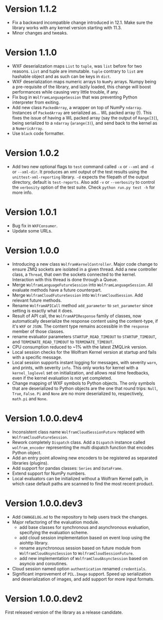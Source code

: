 # Version 1.1.2
- Fix a backward incompatible change introduced in 12.1. Make sure the library works with any kernel version starting with 11.3.
- Minor changes and tweaks.

# Version 1.1.0
- WXF deserialization maps `List` to `tuple`, was `list` before for two reasons. `List` and tuple are immutable. `tuple` contrary to `list` are hashable object and as such can be keys in `dict`.
- WXF deserialization maps numeric arrays to `NumPy` arrays. Numpy being a pre-requisite of the library, and lazily loaded, this change will boost performances while causing very little trouble, if any.
- Fix bug in `WolframLanguageSession` that was preventing Python interpreter from exiting.
- Add new class `PackedArray`, a wrapper on top of NumPy `ndarray`. Instances of `PackedArray` are serialized as... WL packed array (!). This fixes the issue of having a WL packed array (say the output of `Range[3]`), being serialized to a `ndarray` (`arange(3)`), and send back to the kernel as a `NumericArray`. 
- Use `black` code formatter.

# Version 1.0.2
- Add two new optional flags to `test` command called `-x` or `--xml` and `-d` or `--xml-dir`. It produces an xml output of the test results using the `unittest-xml-reporting` library. `-d` expects the filepath of the output directory, default is `test-reports`. Also add `-v` or `--verbosity` to control the `verbosity` option of the test suite. Check `python run.py test -h` for more info.

# Version 1.0.1
- Bug fix in `WXFConsumer`.
- Update some URLs.

# Version 1.0.0
- Introducing a new class `WolframKernelController`. Major code change to ensure ZMQ sockets are isolated in a given thread. Add a new controller class, a `Thread`, that own the sockets connected to the kernel. Interaction with this thread is done through a Queue.
- Merge `WolframLanguageFutureSession` into `WolframLanguageSession`. All evaluate methods have a future counterpart.
- Merge `WolframCloudFutureSession` into `WolframCloudSession`. Add relevant future methods.
- Rename `WolframAPICall` method `add_parameter` to `set_parameter` since setting is exactly what it does.
- Result of API call, the `WolframAPIResponse` family of classes, now automatically deserialize the response content using the content-type, if it's `WXF` or `JSON`. The content type remains accessible in the `response` member of those classes.
- rename evaluator parameters `STARTUP_READ_TIMEOUT` to `STARTUP_TIMEOUT`, and `TERMINATE_READ_TIMEOUT` to `TERMINATE_TIMEOUT`.
- CPU consumption reduced to ~1% with the latest ZMQLink version.
- Local session checks for the Wolfram Kernel version at startup and fails with a specific message.
- Local session supports instant logging for messages, with severity `warn`, and prints, with severity `info`. This only works for kernel with a `kernel_loglevel` set on initialization, and allows real time feedbacks, even if the kernel evaluation is not yet completed.
- Change mapping of WXF symbols to Python objects. The only symbols that are deserialized to Python objects are the one that round trips: `Null`, `True`, `False`. `Pi` and `None` are no more deserialized to, respectively, `math.pi` and `None`.

# Version 1.0.0.dev4
- Inconsistent class name `WolframCloudSessionFuture` replaced with `WolframCloudFutureSession`.
- Rework completely `Dispatch` class. Add a `Dispatch` instance called `wolfram_encoder` representing the multi dispatch function that encodes Python object.
- Add an entry point allowing new encoders to be registered as separated libraries (plugins).
- Add support for pandas classes: `Series` and `DataFrame`.
- Extend support for NumPy numbers.
- Local evaluators can be initialized without a Wolfram Kernel path, in which case default paths are scanned to find the most recent product.

# Version 1.0.0.dev3
- Add `CHANGELOG.md` to the repository to help users track the changes.
- Major refactoring of the evaluation module.
    - add base classes for synchronous and asynchronous evaluation, specifying the evaluation scheme.
    - add cloud session implementation based on event loop using the aiohttp library.
    - rename asynchronous session based on future module from `WolframCloudAsyncSession` to `WolframCloudSessionFuture`.
    - add new implementation of `WolframCloudAsyncSession` based on asyncio and coroutines.
- Cloud session named option `authentication` renamed `credentials`.
- Significant improvement of `PIL.Image` support. Speed up serialization and deserialization of images, and add support for more input formats.

# Version 1.0.0.dev2
First released version of the library as a release candidate.